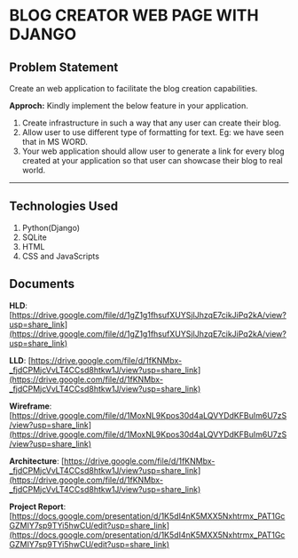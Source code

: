 # BLOG CREATOR WEB PAGE WITH DJANGO

## Problem Statement

Create an web application to facilitate the blog creation capabilities.

**Approch:** Kindly implement the below feature in your application.

1. Create infrastructure in such a way that any user can create their blog.
2. Allow user to use different type of formatting for text. Eg: we have seen that in MS WORD.
3. Your web application should allow user to generate a link for every blog created at your application so that user can showcase their blog to real world.

---
## Technologies Used
1. Python(Django)
2. SQLite
3. HTML
4. CSS and JavaScripts

## Documents ##

**HLD**: [https://drive.google.com/file/d/1gZ1g1fhsufXUYSjIJhzqE7cikJiPq2kA/view?usp=share_link](https://drive.google.com/file/d/1gZ1g1fhsufXUYSjIJhzqE7cikJiPq2kA/view?usp=share_link)

**LLD**: [https://drive.google.com/file/d/1fKNMbx-_fjdCPMjcVvLT4CCsd8htkw1J/view?usp=share_link](https://drive.google.com/file/d/1fKNMbx-_fjdCPMjcVvLT4CCsd8htkw1J/view?usp=share_link)

**Wireframe**: [https://drive.google.com/file/d/1MoxNL9Kpos30d4aLQVYDdKFBuIm6U7zS/view?usp=share_link](https://drive.google.com/file/d/1MoxNL9Kpos30d4aLQVYDdKFBuIm6U7zS/view?usp=share_link)

**Architecture**: [https://drive.google.com/file/d/1fKNMbx-_fjdCPMjcVvLT4CCsd8htkw1J/view?usp=share_link](https://drive.google.com/file/d/1fKNMbx-_fjdCPMjcVvLT4CCsd8htkw1J/view?usp=share_link)

**Project Report**: [https://docs.google.com/presentation/d/1K5dI4nK5MXX5Nxhtrmx_PAT1GcGZMIY7sp9TYi5hwCU/edit?usp=share_link](https://docs.google.com/presentation/d/1K5dI4nK5MXX5Nxhtrmx_PAT1GcGZMIY7sp9TYi5hwCU/edit?usp=share_link)
